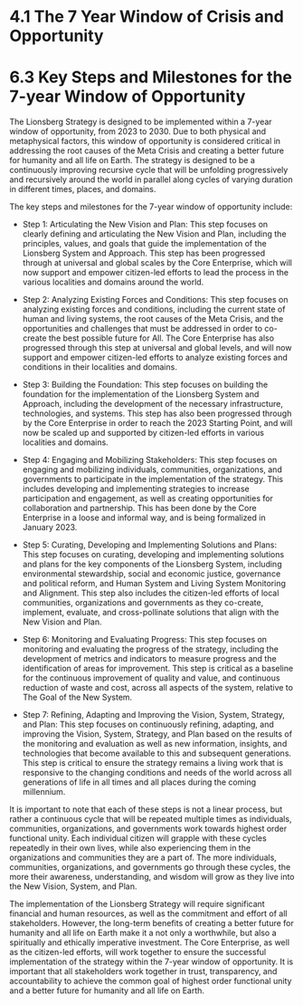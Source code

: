 # 4.1 The 7 Year Window of Crisis and Opportunity

# 6.3 Key Steps and Milestones for the 7-year Window of Opportunity

The Lionsberg Strategy is designed to be implemented within a 7-year window of opportunity, from 2023 to 2030. Due to both physical and metaphysical factors, this window of opportunity is considered critical in addressing the root causes of the Meta Crisis and creating a better future for humanity and all life on Earth. The strategy is designed to be a continuously improving recursive cycle that will be unfolding progressively and recursively around the world in parallel along cycles of varying duration in different times, places, and domains.

The key steps and milestones for the 7-year window of opportunity include:

- Step 1: Articulating the New Vision and Plan: This step focuses on clearly defining and articulating the New Vision and Plan, including the principles, values, and goals that guide the implementation of the Lionsberg System and Approach. This step has been progressed through at universal and global scales by the Core Enterprise, which will now support and empower citizen-led efforts to lead the process in the various localities and domains around the world.

- Step 2: Analyzing Existing Forces and Conditions: This step focuses on analyzing existing forces and conditions, including the current state of human and living systems, the root causes of the Meta Crisis, and the opportunities and challenges that must be addressed in order to co-create the best possible future for All. The Core Enterprise has also progressed through this step at universal and global levels, and will now support and empower citizen-led efforts to analyze existing forces and conditions in their localities and domains.

- Step 3: Building the Foundation: This step focuses on building the foundation for the implementation of the Lionsberg System and Approach, including the development of the necessary infrastructure, technologies, and systems. This step has also been progressed through by the Core Enterprise in order to reach the 2023 Starting Point, and will now be scaled up and supported by citizen-led efforts in various localities and domains.

- Step 4: Engaging and Mobilizing Stakeholders: This step focuses on engaging and mobilizing individuals, communities, organizations, and governments to participate in the implementation of the strategy. This includes developing and implementing strategies to increase participation and engagement, as well as creating opportunities for collaboration and partnership. This has been done by the Core Enterprise in a loose and informal way, and is being formalized in January 2023. 

- Step 5: Curating, Developing and Implementing Solutions and Plans: This step focuses on curating, developing and implementing solutions and plans for the key components of the Lionsberg System, including environmental stewardship, social and economic justice, governance and political reform, and Human System and Living System Monitoring and Alignment. This step also includes the citizen-led efforts of local communities, organizations and governments as they co-create, implement, evaluate, and cross-pollinate solutions that align with the New Vision and Plan.

- Step 6: Monitoring and Evaluating Progress: This step focuses on monitoring and evaluating the progress of the strategy, including the development of metrics and indicators to measure progress and the identification of areas for improvement. This step is critical as a baseline for the continuous improvement of quality and value, and continuous reduction of waste and cost, across all aspects of the system, relative to The Goal of the New System. 

-   Step 7: Refining, Adapting and Improving the Vision, System, Strategy, and Plan: This step focuses on continuously refining, adapting, and improving the Vision, System, Strategy, and Plan based on the results of the monitoring and evaluation as well as new information, insights, and technologies that become available to this and subsequent generations. This step is critical to ensure the strategy remains a living work that is responsive to the changing conditions and needs of the world across all generations of life in all times and all places during the coming millennium. 

It is important to note that each of these steps is not a linear process, but rather a continuous cycle that will be repeated multiple times as individuals, communities, organizations, and governments work towards highest order functional unity. Each individual citizen will grapple with these cycles repeatedly in their own lives, while also experiencing them in the organizations and communities they are a part of. The more individuals, communities, organizations, and governments go through these cycles, the more their awareness, understanding, and wisdom will grow as they live into the New Vision, System, and Plan.

The implementation of the Lionsberg Strategy will require significant financial and human resources, as well as the commitment and effort of all stakeholders. However, the long-term benefits of creating a better future for humanity and all life on Earth make it a not only a worthwhile, but also a spiritually and ethically imperative investment. The Core Enterprise, as well as the citizen-led efforts, will work together to ensure the successful implementation of the strategy within the 7-year window of opportunity. It is important that all stakeholders work together in trust, transparency, and accountability to achieve the common goal of highest order functional unity and a better future for humanity and all life on Earth.